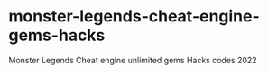 # monster-legends-cheat-engine-gems-hacks
Monster Legends Cheat engine unlimited gems Hacks codes 2022
